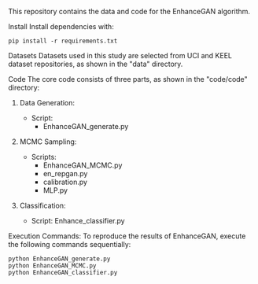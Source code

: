 This repository contains the data and code for the EnhanceGAN algorithm.

Install
Install dependencies with:
```
pip install -r requirements.txt
```

Datasets
Datasets used in this study are selected from UCI and KEEL dataset repositories, as shown in the "data" directory.

Code
The core code consists of three parts, as shown in the "code/code" directory:

1. Data Generation:
   - Script:
     - EnhanceGAN_generate.py

2. MCMC Sampling:
   - Scripts:
     - EnhanceGAN_MCMC.py
     - en_repgan.py
     - calibration.py
     - MLP.py

3. Classification:
   - Script: Enhance_classifier.py

Execution Commands:
To reproduce the results of EnhanceGAN, execute the following commands sequentially:
```
python EnhanceGAN_generate.py
python EnhanceGAN_MCMC.py
python EnhanceGAN_classifier.py
```
